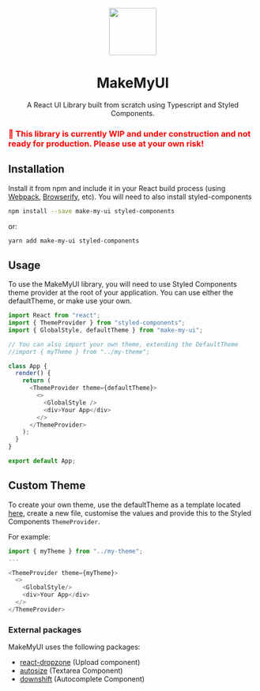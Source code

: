 <p align="center">
<img src="https://raw.githubusercontent.com/kyrim/make-my-ui/master/logo-96.png" alt="" width=96 height=96>
<h1 align="center">MakeMyUI</h1>
<p align="center">
  A React UI Library built from scratch using Typescript and Styled Components.
</p>

<h3 style="color:red">🚧 This library is currently WIP and under construction and not ready for production. Please use at your own risk!</h3>

## Installation

Install it from npm and include it in your React build process (using [Webpack](http://webpack.github.io/), [Browserify](http://browserify.org/), etc). You will need to also install styled-components

```bash
npm install --save make-my-ui styled-components
```

or:

```bash
yarn add make-my-ui styled-components
```

## Usage

To use the MakeMyUI library, you will need to use Styled Components theme provider at the root of your application. You can use either the defaultTheme, or make use your own.

```typescript
import React from "react";
import { ThemeProvider } from "styled-components";
import { GlobalStyle, defaultTheme } from "make-my-ui";

// You can also import your own theme, extending the DefaultTheme
//import { myTheme } from "../my-theme";

class App {
  render() {
    return (
      <ThemeProvider theme={defaultTheme}>
        <>
          <GlobalStyle />
          <div>Your App</div>
        </>
      </ThemeProvider>
    );
  }
}

export default App;
```

## Custom Theme

To create your own theme, use the defaultTheme as a template located [here](https://github.com/kyrim/make-my-ui/blob/master/src/styles/default-theme.ts), create a new file, customise the values and provide this to the Styled Components `ThemeProvider`.

For example:

```typescript
import { myTheme } from "../my-theme";
...

<ThemeProvider theme={myTheme}>
  <>
    <GlobalStyle/>
    <div>Your App</div>
  </>
</ThemeProvider>
```

### External packages

MakeMyUI uses the following packages:

- [react-dropzone](https://github.com/react-dropzone/react-dropzone) (Upload component)
- [autosize](https://github.com/jackmoore/autosize) (Textarea Component)
- [downshift](https://github.com/downshift-js/downshift) (Autocomplete Component)
